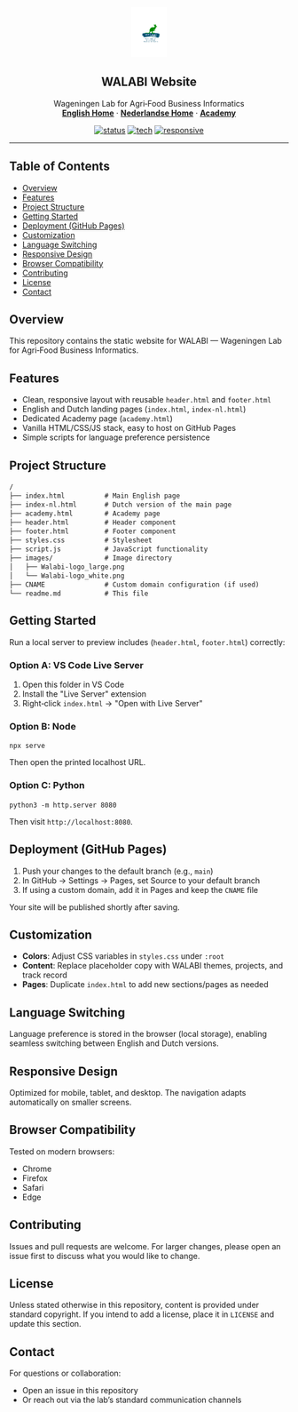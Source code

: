 <p align="center">
  <img src="images/Walabi-logo_large.png" alt="WALABI" height="90" />
</p>

<h2 align="center">WALABI Website</h2>

<p align="center">
  Wageningen Lab for Agri‑Food Business Informatics
  <br/>
  <a href="index.html"><strong>English Home</strong></a> ·
  <a href="index-nl.html"><strong>Nederlandse Home</strong></a> ·
  <a href="academy.html"><strong>Academy</strong></a>
</p>

<p align="center">
  <a href="#getting-started"><img alt="status" src="https://img.shields.io/badge/site-static-green?style=for-the-badge" /></a>
  <a href="#features"><img alt="tech" src="https://img.shields.io/badge/stack-HTML%20%7C%20CSS%20%7C%20JS-blue?style=for-the-badge" /></a>
  <a href="#responsive-design"><img alt="responsive" src="https://img.shields.io/badge/responsive-yes-success?style=for-the-badge" /></a>
</p>

---

## Table of Contents

- [Overview](#overview)
- [Features](#features)
- [Project Structure](#project-structure)
- [Getting Started](#getting-started)
- [Deployment (GitHub Pages)](#deployment-github-pages)
- [Customization](#customization)
- [Language Switching](#language-switching)
- [Responsive Design](#responsive-design)
- [Browser Compatibility](#browser-compatibility)
- [Contributing](#contributing)
- [License](#license)
- [Contact](#contact)

## Overview

This repository contains the static website for WALABI — Wageningen Lab for Agri‑Food Business Informatics.

## Features

- Clean, responsive layout with reusable `header.html` and `footer.html`
- English and Dutch landing pages (`index.html`, `index-nl.html`)
- Dedicated Academy page (`academy.html`)
- Vanilla HTML/CSS/JS stack, easy to host on GitHub Pages
- Simple scripts for language preference persistence

## Project Structure

```
/
├── index.html          # Main English page
├── index-nl.html       # Dutch version of the main page
├── academy.html        # Academy page
├── header.html         # Header component
├── footer.html         # Footer component
├── styles.css          # Stylesheet
├── script.js           # JavaScript functionality
├── images/             # Image directory
│   ├── Walabi-logo_large.png
│   └── Walabi-logo_white.png
├── CNAME               # Custom domain configuration (if used)
└── readme.md           # This file
```

## Getting Started

Run a local server to preview includes (`header.html`, `footer.html`) correctly:

### Option A: VS Code Live Server
1. Open this folder in VS Code
2. Install the "Live Server" extension
3. Right‑click `index.html` → "Open with Live Server"

### Option B: Node
```
npx serve
```
Then open the printed localhost URL.

### Option C: Python
```
python3 -m http.server 8080
```
Then visit `http://localhost:8080`.

## Deployment (GitHub Pages)

1. Push your changes to the default branch (e.g., `main`)
2. In GitHub → Settings → Pages, set Source to your default branch
3. If using a custom domain, add it in Pages and keep the `CNAME` file

Your site will be published shortly after saving.

## Customization

- **Colors**: Adjust CSS variables in `styles.css` under `:root`
- **Content**: Replace placeholder copy with WALABI themes, projects, and track record
- **Pages**: Duplicate `index.html` to add new sections/pages as needed

## Language Switching

Language preference is stored in the browser (local storage), enabling seamless switching between English and Dutch versions.

## Responsive Design

Optimized for mobile, tablet, and desktop. The navigation adapts automatically on smaller screens.

## Browser Compatibility

Tested on modern browsers:
- Chrome
- Firefox
- Safari
- Edge

## Contributing

Issues and pull requests are welcome. For larger changes, please open an issue first to discuss what you would like to change.

## License

Unless stated otherwise in this repository, content is provided under standard copyright. If you intend to add a license, place it in `LICENSE` and update this section.

## Contact

For questions or collaboration:
- Open an issue in this repository
- Or reach out via the lab’s standard communication channels
